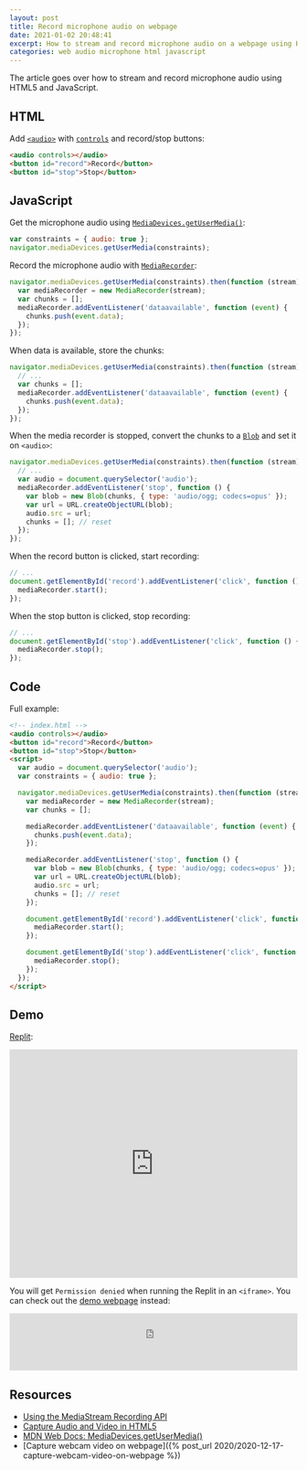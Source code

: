 ```yaml
---
layout: post
title: Record microphone audio on webpage
date: 2021-01-02 20:48:41
excerpt: How to stream and record microphone audio on a webpage using HTML5 and JavaScript.
categories: web audio microphone html javascript
---
```


The article goes over how to stream and record microphone audio using HTML5 and JavaScript.

## HTML

Add [`<audio>`](https://developer.mozilla.org/docs/Web/HTML/Element/audio) with [`controls`](https://developer.mozilla.org/docs/Web/HTML/Element/audio#controls) and record/stop buttons:

```html
<audio controls></audio>
<button id="record">Record</button>
<button id="stop">Stop</button>
```

## JavaScript

Get the microphone audio using [`MediaDevices.getUserMedia()`](https://developer.mozilla.org/docs/Web/API/MediaDevices/getUserMedia):

```js
var constraints = { audio: true };
navigator.mediaDevices.getUserMedia(constraints);
```

Record the microphone audio with [`MediaRecorder`](https://developer.mozilla.org/docs/Web/API/MediaRecorder):

```js
navigator.mediaDevices.getUserMedia(constraints).then(function (stream) {
  var mediaRecorder = new MediaRecorder(stream);
  var chunks = [];
  mediaRecorder.addEventListener('dataavailable', function (event) {
    chunks.push(event.data);
  });
});
```

When data is available, store the chunks:

```js
navigator.mediaDevices.getUserMedia(constraints).then(function (stream) {
  // ...
  var chunks = [];
  mediaRecorder.addEventListener('dataavailable', function (event) {
    chunks.push(event.data);
  });
});
```

When the media recorder is stopped, convert the chunks to a [`Blob`](https://developer.mozilla.org/en-US/docs/Web/API/Blob) and set it on `<audio>`:

```js
navigator.mediaDevices.getUserMedia(constraints).then(function (stream) {
  // ...
  var audio = document.querySelector('audio');
  mediaRecorder.addEventListener('stop', function () {
    var blob = new Blob(chunks, { type: 'audio/ogg; codecs=opus' });
    var url = URL.createObjectURL(blob);
    audio.src = url;
    chunks = []; // reset
  });
});
```

When the record button is clicked, start recording:

```js
// ...
document.getElementById('record').addEventListener('click', function () {
  mediaRecorder.start();
});
```

When the stop button is clicked, stop recording:

```js
// ...
document.getElementById('stop').addEventListener('click', function () {
  mediaRecorder.stop();
});
```

## Code

Full example:

```html
<!-- index.html -->
<audio controls></audio>
<button id="record">Record</button>
<button id="stop">Stop</button>
<script>
  var audio = document.querySelector('audio');
  var constraints = { audio: true };

  navigator.mediaDevices.getUserMedia(constraints).then(function (stream) {
    var mediaRecorder = new MediaRecorder(stream);
    var chunks = [];

    mediaRecorder.addEventListener('dataavailable', function (event) {
      chunks.push(event.data);
    });

    mediaRecorder.addEventListener('stop', function () {
      var blob = new Blob(chunks, { type: 'audio/ogg; codecs=opus' });
      var url = URL.createObjectURL(blob);
      audio.src = url;
      chunks = []; // reset
    });

    document.getElementById('record').addEventListener('click', function () {
      mediaRecorder.start();
    });

    document.getElementById('stop').addEventListener('click', function () {
      mediaRecorder.stop();
    });
  });
</script>
```

## Demo

[Replit](https://replit.com/@remarkablemark/record-microphone-audio):

<p>
<iframe height="400px" width="100%" src="https://replit.com/@remarkablemark/record-microphone-audio?lite=true" scrolling="no" frameborder="no" allowtransparency="true" allowfullscreen="true" sandbox="allow-forms allow-pointer-lock allow-popups allow-same-origin allow-scripts allow-modals"></iframe>
</p>

You will get `Permission denied` when running the Replit in an `<iframe>`. You can check out the [demo webpage](https://record-microphone-audio--remarkablemark.repl.co/) instead:

<p>
<iframe height="100px" width="100%" src="https://record-microphone-audio--remarkablemark.repl.co/" allow="microphone" frameborder="no" scrolling="no"></iframe>
</p>

## Resources

- [Using the MediaStream Recording API](https://developer.mozilla.org/docs/Web/API/MediaStream_Recording_API/Using_the_MediaStream_Recording_API)
- [Capture Audio and Video in HTML5](https://www.html5rocks.com/en/tutorials/getusermedia/intro/)
- [MDN Web Docs: MediaDevices.getUserMedia()](https://developer.mozilla.org/docs/Web/API/MediaDevices/getUserMedia)
- [Capture webcam video on webpage]({% post_url 2020/2020-12-17-capture-webcam-video-on-webpage %})
